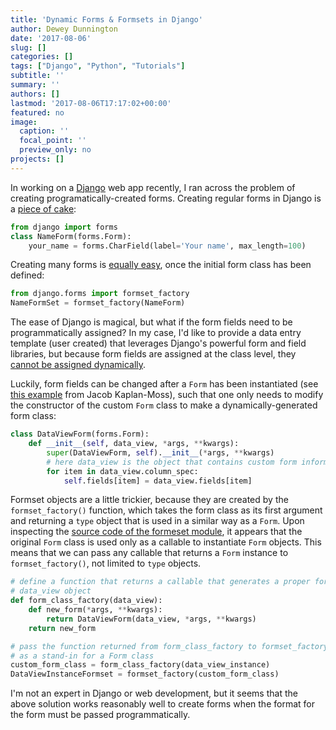 ```yaml
---
title: 'Dynamic Forms & Formsets in Django'
author: Dewey Dunnington
date: '2017-08-06'
slug: []
categories: []
tags: ["Django", "Python", "Tutorials"]
subtitle: ''
summary: ''
authors: []
lastmod: '2017-08-06T17:17:02+00:00'
featured: no
image:
  caption: ''
  focal_point: ''
  preview_only: no
projects: []
---
```


In working on a <a href="https://www.djangoproject.com/">Django</a> web app recently, I ran across the problem of creating programatically-created forms. Creating regular forms in Django is a <a href="https://docs.djangoproject.com/en/1.11/topics/forms/#building-a-form-in-django">piece of cake</a>:


```python
from django import forms
class NameForm(forms.Form):
    your_name = forms.CharField(label='Your name', max_length=100)
```

Creating many forms is [equally easy](https://docs.djangoproject.com/en/1.11/topics/forms/formsets/), once the initial form class has been defined:

```python
from django.forms import formset_factory
NameFormSet = formset_factory(NameForm)
```

The ease of Django is magical, but what if the form fields need to be programmatically assigned? In my case, I'd like to provide a data entry template (user created) that leverages Django's powerful form and field libraries, but because form fields are assigned at the class level, they [cannot be assigned dynamically](https://stackoverflow.com/questions/68645/static-class-variables-in-python).

Luckily, form fields can be changed after a `Form` has been instantiated (see [this example](https://jacobian.org/writing/dynamic-form-generation/) from Jacob Kaplan-Moss), such that one only needs to modify the constructor of the custom `Form` class to make a dynamically-generated form class:

```python
class DataViewForm(forms.Form):
    def __init__(self, data_view, *args, **kwargs):
        super(DataViewForm, self).__init__(*args, **kwargs)
        # here data_view is the object that contains custom form information
        for item in data_view.column_spec:
            self.fields[item] = data_view.fields[item]
```

Formset objects are a little trickier, because they are created by the `formset_factory()` function, which takes the form class as its first argument and returning a `type` object that is used in a similar way as a `Form`. Upon inspecting the [source code of the formeset module](https://docs.djangoproject.com/en/1.11/_modules/django/forms/formsets/), it appears that the original `Form` class is used only as a callable to instantiate `Form` objects. This means that we can pass any callable that returns a `Form` instance to `formset_factory()`, not limited to `type` objects.

```python
# define a function that returns a callable that generates a proper form based on a
# data_view object
def form_class_factory(data_view):
    def new_form(*args, **kwargs):
        return DataViewForm(data_view, *args, **kwargs)
    return new_form

# pass the function returned from form_class_factory to formset_factory() 
# as a stand-in for a Form class
custom_form_class = form_class_factory(data_view_instance)
DataViewInstanceFormset = formset_factory(custom_form_class)
```

I'm not an expert in Django or web development, but it seems that the above solution works reasonably well to create forms when the format for the form must be passed programmatically.



